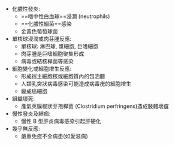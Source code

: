 - 化膿性發炎:
	- ==嗜中性白血球==浸潤 (neutrophils)
	- ==化膿性細菌==感染
	- 金黃色葡萄球菌
- 單核球浸潤或肉芽腫反應:
	- 單核球: 淋巴球, 漿細胞, 巨嗜細胞
	- 肉芽腫是巨嗜細胞聚集形成
	- 病毒或結核桿菌等感染
- 細胞變化或細胞增生反應:
	- 形成宿主細胞核或細胞質內的包涵體
	- 人類乳突狀病毒感染可能造成病毒疣的細胞增生
	- 變成癌細胞
- 組織壞死:
	- 產氣莢膜梭狀芽孢桿菌 (Clostridium perfringens)造成肢體壞疽
- 慢性發炎及結痂:
	- 慢性 B 型肝炎病毒感染引起肝硬化
- 幾乎無反應:
	- 嚴重免疫不全病患(如愛滋病)